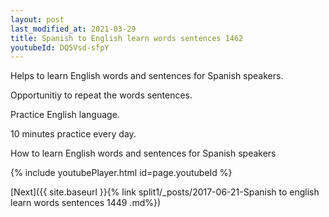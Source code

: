 ```yaml
---
layout: post
last_modified_at: 2021-03-29
title: Spanish to English learn words sentences 1462 
youtubeId: DQ5Vsd-sfpY
---
```

 
 
Helps to learn English words and sentences for Spanish speakers.

Opportunitiy to repeat the words sentences. 

Practice English language. 
 
10 minutes practice every day. 
 
How to learn English words and sentences for Spanish speakers 
 
{% include youtubePlayer.html id=page.youtubeId %}
 
 
[Next]({{ site.baseurl }}{% link  split1/_posts/2017-06-21-Spanish to english learn words sentences 1449 .md%})
 
